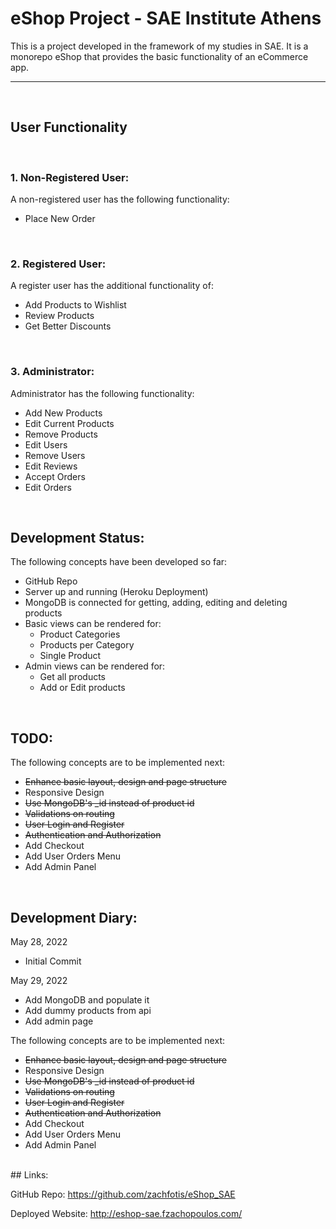 # eShop Project - SAE Institute Athens

This is a project developed in the framework of my studies in SAE. It is a monorepo eShop that provides the basic functionality of an eCommerce app.

---

<br>

## User Functionality

<br>

### 1. Non-Registered User:

A non-registered user has the following functionality:

- Place New Order

<br>

### 2. Registered User:

A register user has the additional functionality of:

- Add Products to Wishlist
- Review Products
- Get Better Discounts

<br>

### 3. Administrator:

Administrator has the following functionality:

- Add New Products
- Edit Current Products
- Remove Products
- Edit Users
- Remove Users
- Edit Reviews
- Accept Orders
- Edit Orders

<br>

## Development Status:

The following concepts have been developed so far:

- GitHub Repo
- Server up and running (Heroku Deployment)
- MongoDB is connected for getting, adding, editing and deleting products
- Basic views can be rendered for:
  - Product Categories
  - Products per Category
  - Single Product
- Admin views can be rendered for:
  - Get all products
  - Add or Edit products

<br>

## TODO:

The following concepts are to be implemented next:

- ~~Enhance basic layout, design and page structure~~
- Responsive Design
- ~~Use MongoDB's \_id instead of product id~~
- ~~Validations on routing~~
- ~~User Login and Register~~
- ~~Authentication and Authorization~~
- Add Checkout
- Add User Orders Menu
- Add Admin Panel

<br>

## Development Diary:
May 28, 2022
- Initial Commit

May 29, 2022
- Add MongoDB and populate it
- Add dummy products from api
- Add admin page


The following concepts are to be implemented next:

- ~~Enhance basic layout, design and page structure~~
- Responsive Design
- ~~Use MongoDB's \_id instead of product id~~
- ~~Validations on routing~~
- ~~User Login and Register~~
- ~~Authentication and Authorization~~
- Add Checkout
- Add User Orders Menu
- Add Admin Panel

<br>
## Links:

GitHub Repo: https://github.com/zachfotis/eShop_SAE

Deployed Website: http://eshop-sae.fzachopoulos.com/
